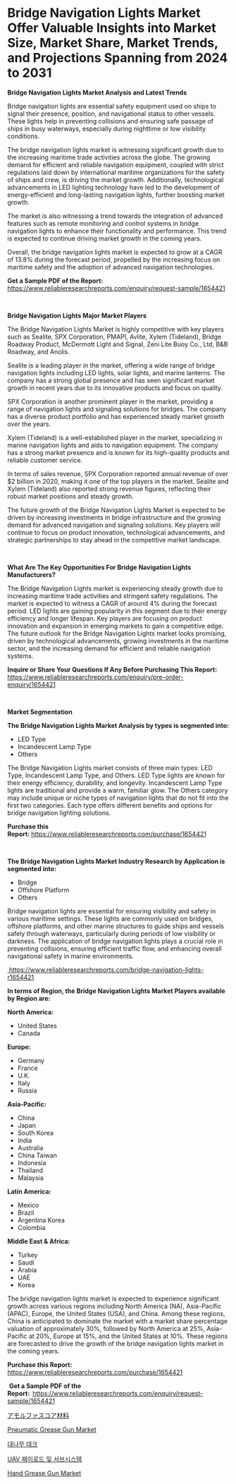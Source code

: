 <p><h1>Bridge Navigation Lights Market Offer Valuable Insights into Market Size, Market Share, Market Trends, and Projections Spanning from 2024 to 2031</h1></p><p><strong>Bridge Navigation Lights Market Analysis and Latest Trends</strong></p>
<p><p>Bridge navigation lights are essential safety equipment used on ships to signal their presence, position, and navigational status to other vessels. These lights help in preventing collisions and ensuring safe passage of ships in busy waterways, especially during nighttime or low visibility conditions.</p><p>The bridge navigation lights market is witnessing significant growth due to the increasing maritime trade activities across the globe. The growing demand for efficient and reliable navigation equipment, coupled with strict regulations laid down by international maritime organizations for the safety of ships and crew, is driving the market growth. Additionally, technological advancements in LED lighting technology have led to the development of energy-efficient and long-lasting navigation lights, further boosting market growth.</p><p>The market is also witnessing a trend towards the integration of advanced features such as remote monitoring and control systems in bridge navigation lights to enhance their functionality and performance. This trend is expected to continue driving market growth in the coming years.</p><p>Overall, the bridge navigation lights market is expected to grow at a CAGR of 13.8% during the forecast period, propelled by the increasing focus on maritime safety and the adoption of advanced navigation technologies.</p></p>
<p><strong>Get a Sample PDF of the Report:&nbsp;</strong> <a href="https://www.reliableresearchreports.com/enquiry/request-sample/1654421">https://www.reliableresearchreports.com/enquiry/request-sample/1654421</a></p>
<p>&nbsp;</p>
<p><strong>Bridge Navigation Lights Major Market Players</strong></p>
<p><p>The Bridge Navigation Lights Market is highly competitive with key players such as Sealite, SPX Corporation, PMAPI, Avlite, Xylem (Tideland), Bridge Roadway Product, McDermott Light and Signal, Zeni Lite Buoy Co., Ltd, B&B Roadway, and Anolis.</p><p>Sealite is a leading player in the market, offering a wide range of bridge navigation lights including LED lights, solar lights, and marine lanterns. The company has a strong global presence and has seen significant market growth in recent years due to its innovative products and focus on quality.</p><p>SPX Corporation is another prominent player in the market, providing a range of navigation lights and signaling solutions for bridges. The company has a diverse product portfolio and has experienced steady market growth over the years.</p><p>Xylem (Tideland) is a well-established player in the market, specializing in marine navigation lights and aids to navigation equipment. The company has a strong market presence and is known for its high-quality products and reliable customer service.</p><p>In terms of sales revenue, SPX Corporation reported annual revenue of over $2 billion in 2020, making it one of the top players in the market. Sealite and Xylem (Tideland) also reported strong revenue figures, reflecting their robust market positions and steady growth.</p><p>The future growth of the Bridge Navigation Lights Market is expected to be driven by increasing investments in bridge infrastructure and the growing demand for advanced navigation and signaling solutions. Key players will continue to focus on product innovation, technological advancements, and strategic partnerships to stay ahead in the competitive market landscape.</p></p>
<p>&nbsp;</p>
<p><strong>What Are The Key Opportunities For Bridge Navigation Lights Manufacturers?</strong></p>
<p><p>The Bridge Navigation Lights market is experiencing steady growth due to increasing maritime trade activities and stringent safety regulations. The market is expected to witness a CAGR of around 4% during the forecast period. LED lights are gaining popularity in this segment due to their energy efficiency and longer lifespan. Key players are focusing on product innovation and expansion in emerging markets to gain a competitive edge. The future outlook for the Bridge Navigation Lights market looks promising, driven by technological advancements, growing investments in the maritime sector, and the increasing demand for efficient and reliable navigation systems.</p></p>
<p><strong>Inquire or Share Your Questions If Any Before Purchasing This Report:</strong> <a href="https://www.reliableresearchreports.com/enquiry/pre-order-enquiry/1654421">https://www.reliableresearchreports.com/enquiry/pre-order-enquiry/1654421</a></p>
<p>&nbsp;</p>
<p><strong>Market Segmentation</strong></p>
<p><strong>The Bridge Navigation Lights Market Analysis by types is segmented into:</strong></p>
<p><ul><li>LED Type</li><li>Incandescent Lamp Type</li><li>Others</li></ul></p>
<p><p>The Bridge Navigation Lights market consists of three main types: LED Type, Incandescent Lamp Type, and Others. LED Type lights are known for their energy efficiency, durability, and longevity. Incandescent Lamp Type lights are traditional and provide a warm, familiar glow. The Others category may include unique or niche types of navigation lights that do not fit into the first two categories. Each type offers different benefits and options for bridge navigation lighting solutions.</p></p>
<p><strong>Purchase this Report:&nbsp;</strong><a href="https://www.reliableresearchreports.com/purchase/1654421">https://www.reliableresearchreports.com/purchase/1654421</a></p>
<p>&nbsp;</p>
<p><strong>The Bridge Navigation Lights Market Industry Research by Application is segmented into:</strong></p>
<p><ul><li>Bridge</li><li>Offshore Platform</li><li>Others</li></ul></p>
<p><p>Bridge navigation lights are essential for ensuring visibility and safety in various maritime settings. These lights are commonly used on bridges, offshore platforms, and other marine structures to guide ships and vessels safely through waterways, particularly during periods of low visibility or darkness. The application of bridge navigation lights plays a crucial role in preventing collisions, ensuring efficient traffic flow, and enhancing overall navigational safety in marine environments.</p></p>
<p><a href="https://www.reliableresearchreports.com/bridge-navigation-lights-r1654421">&nbsp;https://www.reliableresearchreports.com/bridge-navigation-lights-r1654421</a></p>
<p><strong>In terms of Region, the Bridge Navigation Lights Market Players available by Region are:</strong></p>
<p>
    <p> <strong> North America: </strong>
        <ul>
            <li>United States</li>
            <li>Canada</li>
        </ul>
        </p> 
    <p> <strong> Europe: </strong>
        <ul>
            <li>Germany</li>
            <li>France</li>
            <li>U.K.</li>
            <li>Italy</li>
            <li>Russia</li>
        </ul>
        </p> 
    <p> <strong> Asia-Pacific: </strong>
        <ul>
            <li>China</li>
            <li>Japan</li>
            <li>South Korea</li>
            <li>India</li>
            <li>Australia</li>
            <li>China Taiwan</li>
            <li>Indonesia</li>
            <li>Thailand</li>
            <li>Malaysia</li>
        </ul>
        </p> 
    <p> <strong> Latin America: </strong>
        <ul>
            <li>Mexico</li>
            <li>Brazil</li>
            <li>Argentina Korea</li>
            <li>Colombia</li>
        </ul>
        </p> 
    <p> <strong> Middle East & Africa: </strong>
        <ul>
            <li>Turkey</li>
            <li>Saudi</li>
            <li>Arabia</li>
            <li>UAE</li>
            <li>Korea</li>
        </ul>
    </p>
    </p>
<p><p>The bridge navigation lights market is expected to experience significant growth across various regions including North America (NA), Asia-Pacific (APAC), Europe, the United States (USA), and China. Among these regions, China is anticipated to dominate the market with a market share percentage valuation of approximately 30%, followed by North America at 25%, Asia-Pacific at 20%, Europe at 15%, and the United States at 10%. These regions are forecasted to drive the growth of the bridge navigation lights market in the coming years.</p></p>
<p><strong>Purchase this Report: </strong><a href="https://www.reliableresearchreports.com/purchase/1654421">https://www.reliableresearchreports.com/purchase/1654421</a></p>
<p>&nbsp;<strong>Get a Sample PDF of the Report:&nbsp;&nbsp;</strong><a href="https://www.reliableresearchreports.com/enquiry/request-sample/1654421">https://www.reliableresearchreports.com/enquiry/request-sample/1654421</a></p>
<p><strong></strong></p>
<p><p><a href="https://github.com/JaydaWisoky2014/Market-Research-Report-List-1/blob/main/708639137757.md">アモルファスコア材料</a></p><p><a href="https://github.com/moyahfrancoestellec51j635wcx/Market-Research-Report-List-2/blob/main/pneumatic-grease-gun-market.md">Pneumatic Grease Gun Market</a></p><p><a href="https://medium.com/@christianlarkinus/%EB%8C%80%EB%82%98%EB%AC%B4-%EB%8D%B0%ED%82%B9-%EC%8B%9C%EC%9E%A5-%EC%9C%A0%ED%98%95-%EC%9D%91%EC%9A%A9-%EB%B0%8F-%EC%A7%80%EB%A6%AC%EB%B3%84-%EC%A2%85%ED%95%A9-%ED%8F%89%EA%B0%80-be74f2be8317">대나무 데크</a></p><p><a href="https://medium.com/@dulcewisozk/2024%EB%85%84%EB%B6%80%ED%84%B0-2031%EB%85%84%EA%B9%8C%EC%A7%80-%EA%B8%B0%EA%B0%84%EC%97%90-%EB%8C%80%ED%95%B4-%EC%98%88%EC%83%81%EB%90%9C-uav-%ED%8E%98%EC%9D%B4%EB%A1%9C%EB%93%9C-%EB%B0%8F-%ED%95%98%EC%9C%84-%EC%8B%9C%EC%8A%A4%ED%85%9C-%EC%8B%9C%EC%9E%A5-%EB%B6%84%EC%84%9D-%EB%B0%8F-%EA%B7%9C%EB%AA%A8%EC%9E%85%EB%8B%88%EB%8B%A4-39e672167871">UAV 페이로드 및 서브시스템</a></p><p><a href="https://github.com/lbird53714/Market-Research-Report-List-4/blob/main/hand-grease-gun-market.md">Hand Grease Gun Market</a></p></p>